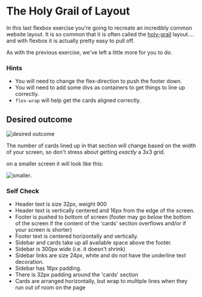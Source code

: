 # The Holy Grail of Layout

In this last flexbox exercise you're going to recreate an incredibly common website layout. It is so common that it is often called the [holy-grail](https://www.google.com/search?q=holy+grail+layout&tbm=isch&sclient=img) layout.... and with flexbox it is actually pretty easy to pull off.

As with the previous exercise, we've left a little more for you to do.

### Hints
- You will need to change the flex-direction to push the footer down.
- You will need to add some divs as containers to get things to line up correctly. 
- `flex-wrap` will help get the cards aligned correctly.

## Desired outcome

![desired outcome](./desired-outcome.png)

The number of cards lined up in that section will change based on the width of your screen, so don't stress about getting _exactly_ a 3x3 grid.

on a smaller screen it will look like this:

![smaller](./desired-outcome-smaller.png).

### Self Check
- Header text is size 32px, weight 900
- Header text is vertically centered and 16px from the edge of the screen.
- Footer is pushed to bottom of screen (footer may go _below_ the bottom of the screen if the content of the 'cards' section overflows and/or if your screen is shorter)
- Footer text is centered horizontally and vertically.
- Sidebar and cards take up all available space above the footer.
- Sidebar is 300px wide (i.e. it doesn't shrink)
- Sidebar links are size 24px, white and do not have the underline text decoration.
- Sidebar has 16px padding.
- There is 32px padding around the 'cards' section
- Cards are arranged horizontally, but wrap to multiple lines when they run out of room on the page
